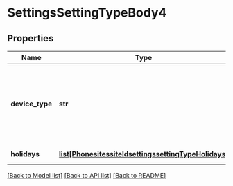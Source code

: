 # SettingsSettingTypeBody4

## Properties
Name | Type | Description | Notes
------------ | ------------- | ------------- | -------------
**device_type** | **str** | The device type. Enable SRTP AES-256 encryption on the site for the specified device type. Used for &#x60;device_security&#x60; setting type. | [optional] 
**holidays** | [**list[PhonesitessiteIdsettingssettingTypeHolidays]**](PhonesitessiteIdsettingssettingTypeHolidays.md) | The holiday hours settings. | [optional] 

[[Back to Model list]](../README.md#documentation-for-models) [[Back to API list]](../README.md#documentation-for-api-endpoints) [[Back to README]](../README.md)

